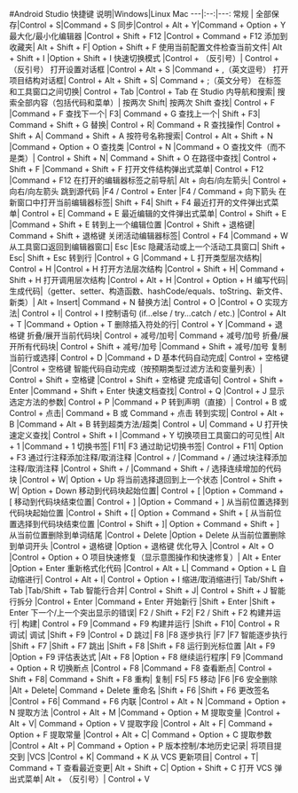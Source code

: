 #Android Studio 快捷键
说明|Windows|Linux    Mac
---|:--:|---:
常规 |
全部保存|Control + S|Command + S
同步|Control + Alt + Y|Command + Option + Y
最大化/最小化编辑器    |Control + Shift + F12    |Control + Command + F12
添加到收藏夹|    Alt + Shift + F|    Option + Shift + F
使用当前配置文件检查当前文件|    Alt + Shift + I    |Option + Shift + I
快速切换模式    |Control + （反引号）|    Control + （反引号）
打开设置对话框    |Control + Alt + S    |Command + ,（英文逗号）
打开项目结构对话框|    Control + Alt + Shift + S|    Command + ;（英文分号）
在标签和工具窗口之间切换|    Control + Tab    |Control + Tab
在 Studio 内导航和搜索|
搜索全部内容（包括代码和菜单）|    按两次 Shift|    按两次 Shift
查找|    Control + F    |Command + F
查找下一个|    F3|    Command + G
查找上一个|    Shift + F3|    Command + Shift + G
替换|    Control + R|    Command + R
查找操作|    Control + Shift + A|    Command + Shift + A
按符号名称搜索|    Control + Alt + Shift + N    |Command + Option + O
查找类    |Control + N    |Command + O
查找文件（而不是类）|    Control + Shift + N|    Command + Shift + O
在路径中查找|    Control + Shift + F    |Command + Shift + F
打开文件结构弹出式菜单|    Control + F12    |Command + F12
在打开的编辑器标签之前导航|    Alt + 向右/向左箭头|    Control + 向右/向左箭头
跳到源代码    |F4 / Control + Enter    |F4 / Command + 向下箭头
在新窗口中打开当前编辑器标签|    Shift + F4|    Shift + F4
最近打开的文件弹出式菜单|    Control + E|    Command + E
最近编辑的文件弹出式菜单|    Control + Shift + E    |Command + Shift + E
转到上一个编辑位置    |Control + Shift + 退格键|    Command + Shift + 退格键
关闭活动编辑器标签|    Control + F4    |Command + W
从工具窗口返回到编辑器窗口|    Esc    |Esc
隐藏活动或上一个活动工具窗口|    Shift + Esc|    Shift + Esc
转到行    |Control + G    |Command + L
打开类型层次结构|    Control + H    |Control + H
打开方法层次结构    |Control + Shift + H|    Command + Shift + H
打开调用层次结构    |Control + Alt + H    |Control + Option + H
编写代码|
生成代码|（getter、setter、构造函数、hashCode/equals、toString、新文件、新类）|    Alt + Insert|    Command + N
替换方法|    Control + O    |Control + O
实现方法|    Control + I|    Control + I
控制语句 (if...else / try...catch / etc.)    |Control + Alt + T    |Command + Option + T
删除插入符处的行|    Control + Y    |Command + 退格键
折叠/展开当前代码块|    Control + 减号/加号|    Command + 减号/加号
折叠/展开所有代码块|    Control + Shift + 减号/加号    |Command + Shift + 减号/加号
复制当前行或选择|    Control + D    |Command + D
基本代码自动完成|    Control + 空格键    |Control + 空格键
智能代码自动完成（按预期类型过滤方法和变量列表）|    Control + Shift + 空格键    |Control + Shift + 空格键
完成语句|    Control + Shift + Enter    |Command + Shift + Enter
快速文档查找|    Control + Q    |Control + J
显示选定方法的参数|    Control + P    |Command + P
转到声明（直接）|    Control + B 或 Control + 点击|    Command + B 或 Command + 点击
转到实现|    Control + Alt + B    |Command + Alt + B
转到超类方法/超类|    Control + U|    Command + U
打开快速定义查找|    Control + Shift + I    |Command + Y
切换项目工具窗口的可见性|    Alt + 1    |Command + 1
切换书签|    F11|    F3
通过助记切换书签|    Control + F11|    Option + F3
通过行注释添加注释/取消注释    |Control + /    |Command + /
通过块注释添加注释/取消注释    |Control + Shift + /    |Command + Shift + /
选择连续增加的代码块    |Control + W|    Option + Up
将当前选择退回到上一个状态    |Control + Shift + W|    Option + Down
移动到代码块起始位置|    Control + [    |Option + Command + [
移动到代码块结束位置|    Control + ]    |Option + Command + ]
从当前位置选择到代码块起始位置    |Control + Shift + [|    Option + Command + Shift + [
从当前位置选择到代码块结束位置    |Control + Shift + ]|    Option + Command + Shift + ]
从当前位置删除到单词结尾    |Control + Delete    |Option + Delete
从当前位置删除到单词开头    |Control + 退格键    |Option + 退格键
优化导入    |Control + Alt + O    |Control + Option + O
项目快速修复（显示意图操作和快速修复）|    Alt + Enter    |Option + Enter
重新格式化代码    |Control + Alt + L|    Command + Option + L
自动缩进行|    Control + Alt + I|    Control + Option + I
缩进/取消缩进行|    Tab/Shift + Tab    |Tab/Shift + Tab
智能行合并|    Control + Shift + J|    Control + Shift + J
智能行拆分    |Control + Enter    |Command + Enter
开始新行    |Shift + Enter    |Shift + Enter
下一个/上一个突出显示的错误|    F2 / Shift + F2|    F2 / Shift + F2
构建并运行|
构建|    Control + F9    |Command + F9
构建并运行    |Shift + F10|    Control + R
调试|
调试    |Shift + F9    |Control + D
跳过|    F8    |F8
逐步执行    |F7    |F7
智能逐步执行    |Shift + F7    |Shift + F7
跳出    |Shift + F8    |Shift + F8
运行到光标位置    |Alt + F9    |Option + F9
评估表达式    |Alt + F8    |Option + F8
继续运行程序|    F9    |Command + Option + R
切换断点    |Control + F8    |Command + F8
查看断点|    Control + Shift + F8|    Command + Shift + F8
重构|
复制|    F5|    F5
移动    |F6    |F6
安全删除    |Alt + Delete|    Command + Delete
重命名    |Shift + F6    |Shift + F6
更改签名    |Control + F6|    Command + F6
内联    |Control + Alt + N    |Command + Option + N
提取方法    |Control + Alt + M    |Command + Option + M
提取变量    |Control + Alt + V|    Command + Option + V
提取字段    |Control + Alt + F|    Command + Option + F
提取常量    |Control + Alt + C|    Command + Option + C
提取参数    |Control + Alt + P|    Command + Option + P
版本控制/本地历史记录|
将项目提交到 |VCS    |Control + K|    Command + K
从 VCS 更新项目|    Control + T|    Command + T
查看最近变更|    Alt + Shift + C|    Option + Shift + C
打开 VCS 弹出式菜单|    Alt + （反引号）|    Control + V
